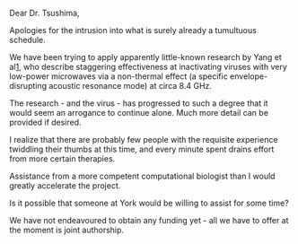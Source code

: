 Dear Dr. Tsushima,

Apologies for the intrusion into what is surely already a tumultuous schedule.

We have been trying to apply apparently little-known research by Yang et al[1], who describe staggering effectiveness at inactivating viruses with very low-power microwaves via a non-thermal effect (a specific envelope-disrupting acoustic resonance mode) at circa 8.4 GHz. 

The research - and the virus - has progressed to such a degree that it would seem an arrogance to continue alone. Much more detail can be provided if desired.

I realize that there are probably few people with the requisite experience twiddling their thumbs at this time, and every minute spent drains effort from more certain therapies.

Assistance from a more competent computational biologist than I would greatly accelerate the project.  

Is it possible that someone at York would be willing to assist for some time?

We have not endeavoured to obtain any funding yet - all we have to offer at the moment is joint authorship.

[1]: (doi:10.1038/srep18030)



